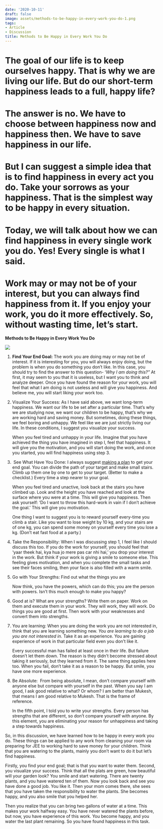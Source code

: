 ```yaml
---
date: '2020-10-11'
draft: false
image: assets/methods-to-be-happy-in-every-work-you-do-1.png
tags:
- Article
- Discussion
title: Methods to Be Happy in Every Work You Do
---
```

**The goal of our life is to keep ourselves happy. That is why we are living our life. But do our short-term happiness leads to a full, happy life?**
=====================================================================================================================================================

**The answer is no. We have to choose between happiness now and happiness then. We have to save happiness in our life.**
========================================================================================================================

**But I can suggest a simple idea that is to find happiness in every act you do. Take your sorrows as your happiness. That is the simplest way to be happy in every situation.**
================================================================================================================================================================================

Today, we will talk about how we can find happiness in every single work you do. Yes! Every single is what I said.
==================================================================================================================

Work may or may not be of your interest, but you can always find happiness from it. If you enjoy your work, you do it more effectively. So, without wasting time, let’s start.
==============================================================================================================================================================================

**Methods to Be Happy in Every Work You Do**

**[![](https://1.bp.blogspot.com/-paFz3eyA3wk/X-MK1Ri_vBI/AAAAAAAAFCQ/USDGt_ao9gsN7xLVRwPsczlNGTalSPZZwCLcBGAsYHQ/w494-h494/Waiting%2Bfor%2BCrush%2527s%2BReply%2B%25281%2529.png)](https://1.bp.blogspot.com/-paFz3eyA3wk/X-MK1Ri_vBI/AAAAAAAAFCQ/USDGt_ao9gsN7xLVRwPsczlNGTalSPZZwCLcBGAsYHQ/s1080/Waiting%2Bfor%2BCrush%2527s%2BReply%2B%25281%2529.png)**

1.  **Find Your End Goal:** The work you are doing may or may not be of interest. If it is interesting for you, you will always enjoy doing, but the problem is when you do something you don’t like. In this case, you should try to find the answer to this question- ‘_Why I am doing this?”_ At first, it may seem to you that it is useless, but I want you to think and analyze deeper. Once you have found the reason for your work, you will feel that what I am doing is not useless and will give you happiness. And believe me, you will start liking your work too. 
2.  Visualize Your Success: As I have said above, we want long-term happiness. We want our life to be set after a particular time. That’s why we are studying now, we want our children to be happy, that’s why we are working hard and saving money. But sometimes, doing these things, we feel boring and unhappy. We feel like we are just strictly living our life. In these conditions, I suggest you visualize your success.
    
    When you feel tired and unhappy in your life. Imagine that you have achieved the thing you have imagined in step I, feel that happiness. It will give you the motivation, and you will start doing the work, and once you started, you will find happiness using step 3.
    
3.   See What Have You Done: I always suggest [making a plan](file:///C:/Users/hp/Desktop/75455036307/i) to get your end goal. You can divide the path of your target and make small stairs. Climb up them one by one to get to your target. (Better to make a checklist.) Every time a step nearer to your goal. 
    
    When you feel tired and unactive, look back at the stairs you have climbed up. Look and the height you have reached and look at the surface where you were at a time. This will give you happiness. Then ask yourself: ‘Do I want to throw this hard-work in vain if I don’t achieve the goal.’ This will give you motivation. 
    
    One thing I want to suggest you is to reward yourself every-time you climb a stair. Like you want to lose weight by 10 kg, and your stairs are of one kg, you can spend some money on yourself every time you lose a kg. (Don’t eat fast food at a party.)
    
4.  Take the Responsibility: When I was discussing step 1, I feel like I should discuss this too. If you do the work for yourself, you should feel that ‘yaar theek hai, kya hua jo mere pas car nhi hai,’ you drop your interest in the work. But think if your work is giving a smile to someone else. This feeling gives motivation, and when you complete the small tasks and see their faces smiling, then your face is also filled with a warm smile.
    
5.  Go with Your Strengths: Find out what the things you are
    
    Now think, you have the powers, which can do this; you are the person with powers. Isn’t this much enough to make you happy?
    
6.  Good at is? What are your strengths? Write them on paper. Work on them and execute them in your work. They will work, they will work. Do things you are good at first. Then work with your weaknesses and convert them into strengths. 
    
7.  You are learning: When you are doing the work you are not interested in, think that you are learning something new. _You are learning to do a job you are not interested in._ Take it as an experience. You are gaining experience of work in that particular field even you don’t like it.
    
    Every successful man has failed at least once in their life. But failure doesn’t let them down. The reason is they didn’t become stressed about taking it seriously, but they learned from it. The same thing applies here too. When you fail, don’t take it as a reason to be happy. But smile, you have one more experience.

1.  Be Absolute:  From being absolute, I mean, don’t compare yourself with anyone else but compare with yourself in the past. When you say I am good, I ask good relative to what? Or whom? I am better than Mukesh, that means I am good relative to Mukesh. That is the frame of reference. 
    
    In the fifth point, I told you to write your strengths. Every person has strengths that are different, so don’t compare yourself with anyone. By this element, you are eliminating your reason for unhappiness and taking a step towards happiness.
    

So, in this discussion, we have learned how to be happy in every work you do. These things can be applied to any work from cleaning your room via preparing for JEE to working hard to save money for your children. Think that you are watering to the plants, mainly you don’t want to do it but let’s find happiness.

Firstly, you find your end goal; that is that you want to water them. Second, you visualize your success. Think that all the plats are green, how beautiful will your garden look? You smile and start watering. There are twenty plants, and you have watered ten of them. Now you look back and see you have done a good job. You like it. Then your mom comes there, she sees that you have taken the responsibility to water the plants. She becomes happy, and you also smile that you helped her.

Then you realize that you can bring two gallons of water at a time. This makes your work halfway easy. You have never watered the plants before, but now, you have experience of this work. You become happy, and you water the last plant remaining. So you have found happiness in this task.